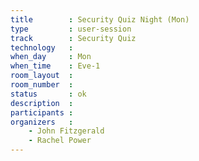 ```yaml
---
title        : Security Quiz Night (Mon)
type         : user-session
track        : Security Quiz
technology   :
when_day     : Mon
when_time    : Eve-1
room_layout  :
room_number  :
status       : ok
description  :
participants :
organizers   :
    - John Fitzgerald
    - Rachel Power
---
```



